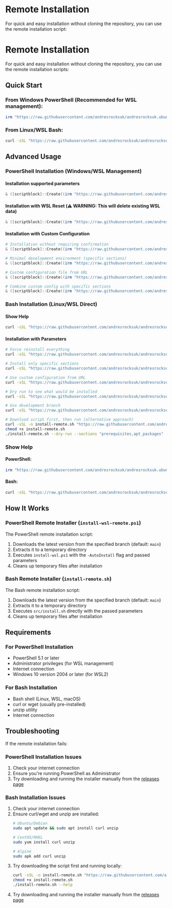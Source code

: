 # Remote Installation

For quick and easy installation without cloning the repository, you can use the remote installation script:

# Remote Installation

For quick and easy installation without cloning the repository, you can use the remote installation scripts:

## Quick Start

### From Windows PowerShell (Recommended for WSL management):

```powershell
irm "https://raw.githubusercontent.com/andresrocksuk/andresrocksuk.ubuntu-devbox-installer/main/install-wsl-remote.ps1" | iex
```

### From Linux/WSL Bash:

```bash
curl -sSL "https://raw.githubusercontent.com/andresrocksuk/andresrocksuk.ubuntu-devbox-installer/main/install-remote.sh" | bash
```

## Advanced Usage

### PowerShell Installation (Windows/WSL Management)

#### Installation supported parameters

```powershell
& ([scriptblock]::Create((irm "https://raw.githubusercontent.com/andresrocksuk/andresrocksuk.ubuntu-devbox-installer/main/install-wsl-remote.ps1"))) -Help
```

#### Installation with WSL Reset (⚠️ **WARNING**: This will delete existing WSL data)

```powershell
& ([scriptblock]::Create((irm "https://raw.githubusercontent.com/andresrocksuk/andresrocksuk.ubuntu-devbox-installer/main/install-wsl-remote.ps1"))) -ResetWSL
```

#### Installation with Custom Configuration

```powershell
# Installation without requiring confirmation
& ([scriptblock]::Create((irm "https://raw.githubusercontent.com/andresrocksuk/andresrocksuk.ubuntu-devbox-installer/main/install-wsl-remote.ps1"))) -Force

# Minimal development environment (specific sections)
& ([scriptblock]::Create((irm "https://raw.githubusercontent.com/andresrocksuk/andresrocksuk.ubuntu-devbox-installer/main/install-wsl-remote.ps1"))) -Sections @("prerequisites","apt_packages")

# Custom configuration file from URL
& ([scriptblock]::Create((irm "https://raw.githubusercontent.com/andresrocksuk/andresrocksuk.ubuntu-devbox-installer/main/install-wsl-remote.ps1"))) -Config "https://raw.githubusercontent.com/andresrocksuk/andresrocksuk.ubuntu-devbox-installer/refs/heads/main/src/install.yaml"

# Combine custom config with specific sections
& ([scriptblock]::Create((irm "https://raw.githubusercontent.com/andresrocksuk/andresrocksuk.ubuntu-devbox-installer/main/install-wsl-remote.ps1"))) -Config "https://raw.githubusercontent.com/username/repo/main/config.yaml" -Sections @("custom_software")
```

### Bash Installation (Linux/WSL Direct)

#### Show Help

```bash
curl -sSL "https://raw.githubusercontent.com/andresrocksuk/andresrocksuk.ubuntu-devbox-installer/main/install-remote.sh" | bash -s -- --help
```

#### Installation with Parameters

```bash
# Force reinstall everything
curl -sSL "https://raw.githubusercontent.com/andresrocksuk/andresrocksuk.ubuntu-devbox-installer/main/install-remote.sh" | bash -s -- --force

# Install only specific sections
curl -sSL "https://raw.githubusercontent.com/andresrocksuk/andresrocksuk.ubuntu-devbox-installer/main/install-remote.sh" | bash -s -- --sections "prerequisites,apt_packages"

# Use custom configuration from URL
curl -sSL "https://raw.githubusercontent.com/andresrocksuk/andresrocksuk.ubuntu-devbox-installer/main/install-remote.sh" | bash -s -- --config "https://raw.githubusercontent.com/andresrocksuk/andresrocksuk.ubuntu-devbox-installer/refs/heads/main/examples/minimal-dev.yaml"

# Dry run to see what would be installed
curl -sSL "https://raw.githubusercontent.com/andresrocksuk/andresrocksuk.ubuntu-devbox-installer/main/install-remote.sh" | bash -s -- --dry-run

# Use development branch
curl -sSL "https://raw.githubusercontent.com/andresrocksuk/andresrocksuk.ubuntu-devbox-installer/dev/install-remote.sh" | bash -s -- --branch "dev"

# Download script first, then run (alternative approach)
curl -sSL -o install-remote.sh "https://raw.githubusercontent.com/andresrocksuk/andresrocksuk.ubuntu-devbox-installer/main/install-remote.sh"
chmod +x install-remote.sh
./install-remote.sh --dry-run --sections "prerequisites,apt_packages"
```

### Show Help

#### PowerShell:
```powershell
irm "https://raw.githubusercontent.com/andresrocksuk/andresrocksuk.ubuntu-devbox-installer/main/install-wsl-remote.ps1" | iex -Help
```

#### Bash:
```bash
curl -sSL "https://raw.githubusercontent.com/andresrocksuk/andresrocksuk.ubuntu-devbox-installer/main/install-remote.sh" | bash -s -- --help
```

## How It Works

### PowerShell Remote Installer (`install-wsl-remote.ps1`)

The PowerShell remote installation script:

1. Downloads the latest version from the specified branch (default: `main`)
2. Extracts it to a temporary directory
3. Executes `install-wsl.ps1` with the `-AutoInstall` flag and passed parameters
4. Cleans up temporary files after installation

### Bash Remote Installer (`install-remote.sh`)

The Bash remote installation script:

1. Downloads the latest version from the specified branch (default: `main`)
2. Extracts it to a temporary directory
3. Executes `src/install.sh` directly with the passed parameters
4. Cleans up temporary files after installation

## Requirements

### For PowerShell Installation
- PowerShell 5.1 or later
- Administrator privileges (for WSL management)
- Internet connection
- Windows 10 version 2004 or later (for WSL2)

### For Bash Installation
- Bash shell (Linux, WSL, macOS)
- curl or wget (usually pre-installed)
- unzip utility
- Internet connection

## Troubleshooting

If the remote installation fails:

### PowerShell Installation Issues
1. Check your internet connection
2. Ensure you're running PowerShell as Administrator
3. Try downloading and running the installer manually from the [releases page](https://github.com/andresrocksuk/andresrocksuk.ubuntu-devbox-installer/releases)

### Bash Installation Issues
1. Check your internet connection
2. Ensure curl/wget and unzip are installed:
   ```bash
   # Ubuntu/Debian
   sudo apt update && sudo apt install curl unzip
   
   # CentOS/RHEL
   sudo yum install curl unzip
   
   # Alpine
   sudo apk add curl unzip
   ```
3. Try downloading the script first and running locally:
   ```bash
   curl -sSL -o install-remote.sh "https://raw.githubusercontent.com/andresrocksuk/andresrocksuk.ubuntu-devbox-installer/main/install-remote.sh"
   chmod +x install-remote.sh
   ./install-remote.sh --help
   ```
3. Try downloading and running the installer manually from the [releases page](https://github.com/andresrocksuk/andresrocksuk.ubuntu-devbox-installer/releases)
